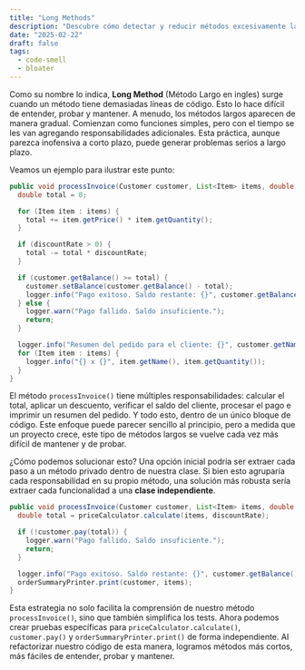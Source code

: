 ```yaml
---
title: "Long Methods"
description: "Descubre cómo detectar y reducir métodos excesivamente largos, facilitando la comprensión, el mantenimiento y la evolución de tu software."
date: "2025-02-22"
draft: false
tags:
  - code-smell
  - bloater
---
```


Como su nombre lo indica, **Long Method** (Método Largo en ingles) surge cuando un método tiene demasiadas líneas de código.
Esto lo hace difícil de entender, probar y mantener. A menudo, los métodos largos aparecen
de manera gradual. Comienzan como funciones simples, pero con el tiempo se les van agregando responsabilidades adicionales.
Esta práctica, aunque parezca inofensiva a corto plazo, puede generar problemas serios a largo plazo.

Veamos un ejemplo para ilustrar este punto:

```java
public void processInvoice(Customer customer, List<Item> items, double discountRate) {
  double total = 0;

  for (Item item : items) {
    total += item.getPrice() * item.getQuantity();
  }

  if (discountRate > 0) {
    total -= total * discountRate;
  }

  if (customer.getBalance() >= total) {
    customer.setBalance(customer.getBalance() - total);
    logger.info("Pago exitoso. Saldo restante: {}", customer.getBalance());
  } else {
    logger.warn("Pago fallido. Saldo insuficiente.");
    return;
  }

  logger.info("Resumen del pedido para el cliente: {}", customer.getName());
  for (Item item : items) {
    logger.info("{} x {}", item.getName(), item.getQuantity());
  }
}
```

El método `processInvoice()` tiene múltiples responsabilidades: calcular el total, aplicar un descuento,
verificar el saldo del cliente, procesar el pago e imprimir un resumen del pedido. Y todo esto, dentro de un único bloque de código.
Este enfoque puede parecer sencillo al principio, pero a medida que un proyecto crece, este tipo de métodos largos se vuelve cada vez más
difícil de mantener y de probar.

¿Cómo podemos solucionar esto? Una opción inicial podría ser extraer cada paso a un método privado dentro de nuestra clase.
Si bien esto agruparía cada responsabilidad en su propio método,
una solución más robusta sería extraer cada funcionalidad a una **clase independiente**.

```java
public void processInvoice(Customer customer, List<Item> items, double discountRate) {
  double total = priceCalculator.calculate(items, discountRate);

  if (!customer.pay(total)) {
    logger.warn("Pago fallido. Saldo insuficiente.");
    return;
  }

  logger.info("Pago exitoso. Saldo restante: {}", customer.getBalance());
  orderSummaryPrinter.print(customer, items);
}
```

Esta estrategia no solo facilita la comprensión de nuestro método `processInvoice()`, sino que también simplifica los tests.
Ahora podemos crear pruebas específicas para `priceCalculator.calculate()`, `customer.pay()` y `orderSummaryPrinter.print()` de forma independiente.
Al refactorizar nuestro código de esta manera, logramos métodos más cortos, más fáciles de entender, probar y mantener.
